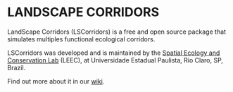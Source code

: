 # LANDSCAPE CORRIDORS

LandScape Corridors (LSCorridors) is a free and open source package 
that simulates multiples functional ecological corridors.

LSCorridors was developed and is maintained by the [Spatial Ecology and Conservation Lab](http://leec.eco.br) (LEEC), at Universidade Estadual Paulista, Rio Claro, SP, Brazil.

Find out more about it in our [wiki](https://github.com/LEEClab/LS_CORRIDORS/wiki).

